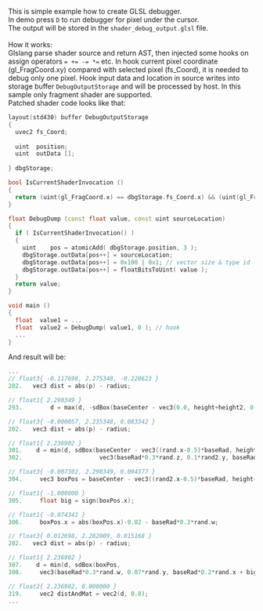 This is simple example how to create GLSL debugger.</br>
In demo press `D` to run debugger for pixel under the cursor.</br>
The output will be stored in the `shader_debug_output.glsl` file.</br>
</br>
How it works:</br>
Glslang parse shader source and return AST, then injected some hooks on assign operators `= += -= *=` etc. In hook current pixel coordinate (gl_FragCoord.xy) compared with selected pixel (fs_Coord), it is needed to debug only one pixel. Hook input data and location in source writes into storage buffer `DebugOutputStorage` and will be processed by host. In this sample only fragment shader are supported.</br>
Patched shader code looks like that:
```cpp
layout(std430) buffer DebugOutputStorage
{
  uvec2	fs_Coord;
  
  uint	position;
  uint	outData [];
  
} dbgStorage;

bool IsCurrentShaderInvocation ()
{
  return (uint(gl_FragCoord.x) == dbgStorage.fs_Coord.x) && (uint(gl_FragCoord.y) == dbgStorage.fs_Coord.y);
}

float DebugDump (const float value, const uint sourceLocation)
{
  if ( IsCurrentShaderInvocation() )
  {
    uint	pos = atomicAdd( dbgStorage.position, 3 );
    dbgStorage.outData[pos++] = sourceLocation;
    dbgStorage.outData[pos++] = 0x100 | 0x1; // vector size & type id
    dbgStorage.outData[pos++] = floatBitsToUint( value );
  }
  return value;
}

void main ()
{
  float  value1 = ...
  float  value2 = DebugDump( value1, 0 ); // hook
  ...
}
```

And result will be:
```cpp
...
// float3{ -0.117698, 2.275348, -0.220623 }
202.   vec3 dist = abs(p) - radius;

// float1{ 2.290349 }
293. 		d = max(d, -sdBox(baseCenter - vec3(0.0, height+height2, 0.0), vec3(topWidth-0.0125, 0.015, topWidth-0.0125)));

// float3{ -0.000057, 2.235348, 0.083342 }
202.   vec3 dist = abs(p) - radius;

// float1{ 2.236902 }
301. 	d = min(d, sdBox(baseCenter - vec3((rand.x-0.5)*baseRad, height+height2, (rand.y-0.5)*baseRad),
302.                      vec3(baseRad*0.3*rand.z, 0.1*rand2.y, baseRad*0.3*rand2.x+0.025)));

// float3{ -0.007302, 2.290349, 0.004377 }
304.     vec3 boxPos = baseCenter - vec3((rand2.x-0.5)*baseRad, height+height2, (rand2.y-0.5)*baseRad);

// float1{ -1.000000 }
305.     float big = sign(boxPos.x);

// float1{ -0.074341 }
306.     boxPos.x = abs(boxPos.x)-0.02 - baseRad*0.3*rand.w;

// float3{ 0.012698, 2.282009, 0.015168 }
202.   vec3 dist = abs(p) - radius;

// float1{ 2.236902 }
307. 	d = min(d, sdBox(boxPos,
308.     vec3(baseRad*0.3*rand.w, 0.07*rand.y, baseRad*0.2*rand.x + big*0.025)));

// float2{ 2.236902, 0.000000 }
319.     vec2 distAndMat = vec2(d, 0.0);
...
```
